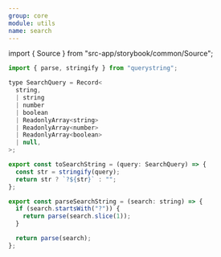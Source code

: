 ```yaml
---
group: core
module: utils
name: search
---
```


import { Source } from "src-app/storybook/common/Source";

```js
import { parse, stringify } from "querystring";

type SearchQuery = Record<
  string,
  | string
  | number
  | boolean
  | ReadonlyArray<string>
  | ReadonlyArray<number>
  | ReadonlyArray<boolean>
  | null,
>;

export const toSearchString = (query: SearchQuery) => {
  const str = stringify(query);
  return str ? `?${str}` : "";
};

export const parseSearchString = (search: string) => {
  if (search.startsWith("?")) {
    return parse(search.slice(1));
  }

  return parse(search);
};
```

<Source path="utils/search.ts" />
